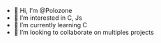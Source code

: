 - 👋 Hi, I’m @Polozone
- 👀 I’m interested in C, Js
- 🌱 I’m currently learning C
- 💞️ I’m looking to collaborate on multiples projects

<!---
Polozone/Polozone is a ✨ special ✨ repository because its `README.md` (this file) appears on your GitHub profile.
You can click the Preview link to take a look at your changes.
--->
